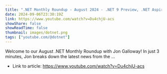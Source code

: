 ```yaml
---
title: ".NET Monthly Roundup - August 2024 - .NET 9 Preview, .NET Aspire 8.2, Top Videos, and more!"
date: 2024-09-06T23:30:19Z
link: https://www.youtube.com/watch?v=Du4chjU-acs
showShare: false
showReadTime: false
thumbnail: images/dotnet.png
tags: ["youtube.com/@dotnet"]
---
```

Welcome to our August .NET Monthly Roundup with Jon Galloway! In just 3 minutes, Jon breaks down the latest news from the ...

- Link to article: https://www.youtube.com/watch?v=Du4chjU-acs